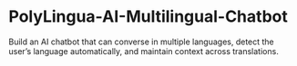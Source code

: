 # PolyLingua-AI-Multilingual-Chatbot
Build an AI chatbot that can converse in multiple languages, detect the user’s language automatically, and maintain context across translations.
